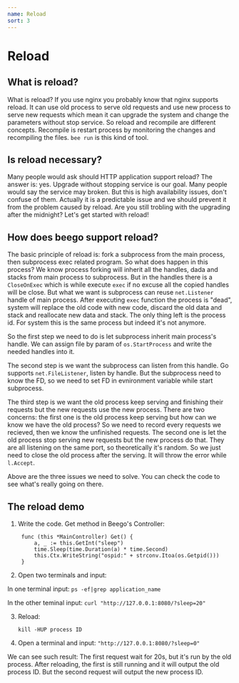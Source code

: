 ```yaml
---
name: Reload
sort: 3
---
```


# Reload

## What is reload?

What is reload? If you use nginx you probably know that nginx supports reload. It can use old process to serve old requests and use new process to serve new requests which mean it can upgrade the system and change the parameters without stop service. So reload and recompile are different concepts. Recompile is restart process by monitoring the changes and recompiling the files. `bee run` is this kind of tool.

## Is reload necessary?

Many people would ask should HTTP application support reload? The answer is: yes. Upgrade without stopping service is our goal. Many people would say the service may broken. But this is high availability issues, don't confuse of them. Actually it is a predictable issue and we should prevent it from the problem caused by reload. Are you still trobling with the upgrading after the midnight? 
Let's get started with reload!

## How does beego support reload?

The basic principle of reload is: fork a subprocess from the main process, then subprocess exec related program. So what does happen in this process? We know process forking will inherit all the handles, dada and stacks from main process to subprocess. But in the handles there is a `CloseOnExec` which is while execute `exec` if no excuse all the copied handles will be close. But what we want is subprocess can reuse `net.Listener` handle of main process. After executing `exec` function the process is "dead", system will replace the old code with new code, discard the old data and stack and reallocate new data and stack. The only thing left is the process id. For system this is the same process but indeed it's not anymore.

So the first step we need to do is let subprocess inherit main process's handle. We can assign file by param of `os.StartProcess` and write the needed handles into it.

The second step is we want the subprocess can listen from this handle. Go supports `net.FileListener`, listen by handle. But the subprocess need to know the FD, so we need to set FD in evnironment variable while start subprocess.

The third step is we want the old process keep serving and finishing their requests but the new requests use the new process. There are two concerns: the first one is the old process keep serving but how can we know we have the old process? So we need to record every requests we recieved, then we know the unfinished requests. The second one is let the old process stop serving new requests but the new process do that. They are all listening on the same port, so theoretically it's random. So we just need to close the old process after the serving. It will throw the error while `l.Accept`.

Above are the three issues we need to solve. You can check the code to see what's really going on there.

## The reload demo

1. Write the code. Get method in Beego's Controller:

		func (this *MainController) Get() {
			a, _ := this.GetInt("sleep")
			time.Sleep(time.Duration(a) * time.Second)
			this.Ctx.WriteString("ospid:" + strconv.Itoa(os.Getpid()))
		}

2. Open two terminals and input:

  In one terminal input: `ps -ef|grep application_name`

  In the other teminal input: `curl "http://127.0.0.1:8080/?sleep=20"`

3. Reload:

	`kill -HUP process ID`

4. Open a terminal and input: `"http://127.0.0.1:8080/?sleep=0"`

We can see such result: The first request wait for 20s, but it's run by the old process. After reloading, the first is still running and it will output the old process ID. But the second request will output the new process ID.

